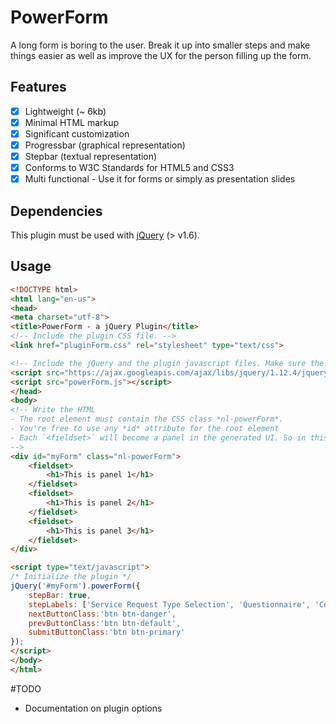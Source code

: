 # PowerForm
A long form is boring to the user. Break it up into smaller steps and make things easier as well as improve the UX for the person filling up the form.

## Features
- [x] Lightweight (~ 6kb)
- [x] Minimal HTML markup
- [x] Significant customization
- [x] Progressbar (graphical representation)
- [x] Stepbar (textual representation)
- [x] Conforms to W3C Standards for HTML5 and CSS3
- [x] Multi functional - Use it for forms or simply as presentation slides

## Dependencies
This plugin must be used with [jQuery](http://jquery.com/) (> v1.6).

## Usage
```HTML
<!DOCTYPE html>
<html lang="en-us">
<head>
<meta charset="utf-8">
<title>PowerForm - a jQuery Plugin</title>
<!-- Include the plugin CSS file. -->
<link href="pluginForm.css" rel="stylesheet" type="text/css">

<!-- Include the jQuery and the plugin javascript files. Make sure the plugin file is always referenced after jQuery -->
<script src="https://ajax.googleapis.com/ajax/libs/jquery/1.12.4/jquery.min.js"></script>
<script src="powerForm.js"></script>
</head>
<body>
<!-- Write the HTML 
- The root element must contain the CSS class *nl-powerForm*.
- You're free to use any *id* attribute for the root element
- Each `<fieldset>` will become a panel in the generated UI. So in this case, there will be 3 panels to begin with.
-->
<div id="myForm" class="nl-powerForm">								
	<fieldset>					
		<h1>This is panel 1</h1>
	</fieldset>
	<fieldset>					
		<h1>This is panel 2</h1>
	</fieldset>					
	<fieldset>					
		<h1>This is panel 3</h1>					
	</fieldset>
</div>

<script type="text/javascript">
/* Initialize the plugin */
jQuery('#myForm').powerForm({
	stepBar: true,
	stepLabels: ['Service Request Type Selection', 'Questionnaire', 'Contact Details'],
	nextButtonClass:'btn btn-danger',
	prevButtonClass:'btn btn-default',
	submitButtonClass:'btn btn-primary'
});
</script>
</body>
</html>
```

#TODO
- Documentation on plugin options
